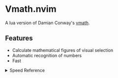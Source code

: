 # Vmath.nvim

A lua version of Damian Conway's [vmath](https://www.youtube.com/watch?v=aHm36-na4-4&t=1740s).

Features
--------

* Calculate mathematical figures of visual selection
* Automatic recognition of numbers
* Fast
<details>
    <summary>Speed Reference</summary>
    ```
        213,123,42152,324.234,2352.123,234.2123,523,235.4684.345,745.36,1247.45,25.213,422352613,1352.125,3,
        42152,324.234,2352.123,234.2123,523,235.4684.345,745.36,1247.45,25.213,422352613,1352.125213,123,
        42152,324.234,2352.123,234.2123,523,235.4684.345,745.36,1247.45,25.213,422352613,1352.125213,123,
        42152,324.234,2352.123,234.2123,523,235.4684.345,745.36,1247.45,25.213,422352613,1352.125213,123,
        42152,324.234,2352.123,234.2123,523,235.4684.345,745.36,1247.45,25.213,422352613,1352.125213,123,
        42152,324.234,2352.123,234.2123,523,235.4684.345,745.36,1247.45,25.213,422352613,1352.125213,123,
        42152,324.234,2352.123,234.2123,523,235.4684.345,745.36,1247.45,25.213,422352613,1352.125213,123,
        42152,324.234,2352.123,234.2123,523,235.4684.345,745.36,1247.45,25.213,422352613,1352.125213,123,
        42152,324.234,2352.123,234.2123,523,235.4684.345,745.36,1247.45,25.213,422352613,1352.125213,123,
        42152,324.234,2352.123,234.2123,523,235.4684.345,745.36,1247.45,25.213,422352613,1352.125213,123,
        42152,324.234,2352.123,234.2123,523,235.4684.345,745.36,1247.45,25.213,422352613,1352.125
    ```
    takes 0.000806s to calculate

</details>
